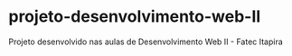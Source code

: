 # projeto-desenvolvimento-web-II
Projeto desenvolvido nas aulas de Desenvolvimento Web II - Fatec Itapira
